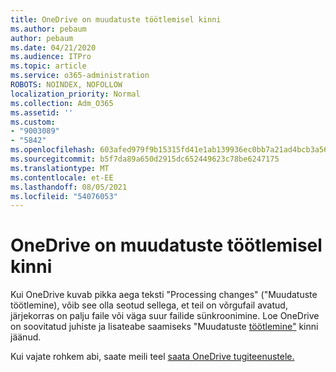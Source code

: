 ```yaml
---
title: OneDrive on muudatuste töötlemisel kinni
ms.author: pebaum
author: pebaum
ms.date: 04/21/2020
ms.audience: ITPro
ms.topic: article
ms.service: o365-administration
ROBOTS: NOINDEX, NOFOLLOW
localization_priority: Normal
ms.collection: Adm_O365
ms.assetid: ''
ms.custom:
- "9003089"
- "5842"
ms.openlocfilehash: 603afed979f9b15315fd41e1ab139936ec0bb7a21ad4bcb3a56279a104bc0267
ms.sourcegitcommit: b5f7da89a650d2915dc652449623c78be6247175
ms.translationtype: MT
ms.contentlocale: et-EE
ms.lasthandoff: 08/05/2021
ms.locfileid: "54076053"
---
```

# <a name="onedrive-is-stuck-on-processing-changes"></a>OneDrive on muudatuste töötlemisel kinni

Kui OneDrive kuvab pikka aega teksti "Processing changes" ("Muudatuste töötlemine), võib see olla seotud sellega, et teil on võrgufail avatud, järjekorras on palju faile või väga suur failide sünkroonimine. Loe OneDrive on soovitatud juhiste ja lisateabe saamiseks "Muudatuste [töötlemine"](https://support.office.com/article/onedrive-is-stuck-on-processing-changes-b386b813-9b66-4e47-8c4c-2b45533edccd) kinni jäänud.

Kui vajate rohkem abi, saate meili teel [saata OneDrive tugiteenustele.](https://go.microsoft.com/fwlink/p/?LinkId=528676)